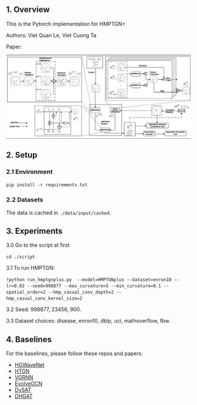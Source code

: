 ## 1. Overview

This is the Pytorch implementation for HMPTGN+

Authors: Viet Quan Le, Viet Cuong Ta

Paper:

![Framework of HMPTGN+](figures/HMPTGNplus_framework.png)

## 2. Setup

### 2.1 Environment
`pip install -r requirements.txt`

### 2.2 Datasets
The data is cached in `./data/input/cached`.

## 3. Experiments
3.0 Go to the script at first

```cd ./script```

3.1 To run HMPTGN:

```!python run_hmptgnplus.py  --model=HMPTGNplus --dataset=enron10 --lr=0.02 --seed=998877 --max_curvature=5 --min_curvature=0.1 --spatial_order=2 --hmp_casual_conv_depth=2 --hmp_casual_conv_kernel_size=2```

3.2 Seed: 998877, 23456, 900.

3.3 Dataset choices: disease, enron10, dblp, uci, mathoverflow, fbw.

## 4. Baselines
For the baselines, please follow these repos and papers:
- [HGWaveNet](https://github.com/TaiLvYuanLiang/HGWaveNet)
- [HTGN](https://github.com/marlin-codes/HTGN)
- [VGRNN](https://github.com/VGraphRNN/VGRNN)
- [EvolveGCN](https://github.com/IBM/EvolveGCN)
- [DySAT](https://github.com/FeiGSSS/DySAT_pytorch)
- [DHGAT](https://doi.org/10.1016/j.neucom.2023.127038)
